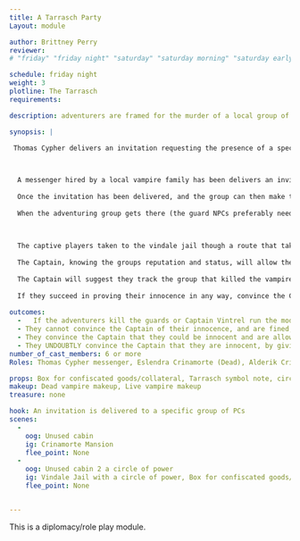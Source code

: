 ```yaml
---
title: A Tarrasch Party
Layout: module

author: Brittney Perry
reviewer: 
# "friday" "friday night" "saturday" "saturday morning" "saturday early afternoon" "saturday early evening" "saturday night" "reaction" "tavern setup" "townsfolk" "randoms"

schedule: friday night
weight: 3
plotline: The Tarrasch
requirements: 

description: adventurers are framed for the murder of a local group of vampires and need to negotiate an escape from the vindale jail. 

synopsis: |

 Thomas Cypher delivers an invitation requesting the presence of a specific adventuring group(Clinton, Chris, and Bobby) by a group of local vampires. When they arrive at Crinamorte Mansion, they find their vampire hosts slain, and a piece of paper baring the Tarrasch symbol found clutched in a hand. Vindale guards, alerted to the murder by an anonymous source, rush to the scene. The adventurers are arrested and transported to the local jail, where they must convince the Captain of their innocence.


  
  A messenger hired by a local vampire family has been delivers an invitation to a specific adventuring group(Clinton, Chris, and Bobby)
  
  Once the invitation has been delivered, and the group can then make their way to the home of the 
  
  When the adventuring group gets there (the guard NPCs preferably need to be around the corner, out of sight), they find the door open and the bodies of both on the floor. Clutched in the hand of one of the bodies is a piece of paper with the Tarrasch symbol. The PCs are given 30-45 seconds to examine the scene after the paper is found, before the Vindale Guard shows up (on signal from the mod marshal). When the guards show up, the group is striped of weapons and arrested. "Restraints" are placed on their wrists (figure 8 loops that can be grasped or big enough to safely rep) 
  

  
  The captive players taken to the vindale jail though a route that takes them near the Tavern, or within sight of the tavern. The message in doing this is the guard is showing off "Look what we got, better not step out of line" Once at the jail, they speak to the Captain of the Guard Dyinn Vintrel. The adventurers are placed within a circle of power and and hand restraints are removed.
  
  The Captain, knowing the groups reputation and status, will allow them to talk and with persuasion (and with medium to much difficulty), convince Vintrel that they are innocent. If they are successful, the Captain will task them to prove it. 
  
  The Captain will suggest they track the group that killed the vampires, if such a group does exists. They will have to put up collateral in coin or magic items (either three platinum each or one magic item each) in order to be set free to track the group that killed the family and bring back proof that they are innocent. If they are successful in bringing proof, they will get all their items back. (If no PC tracker exists, the Captain will "offer the services of one of the human trackers in employ." He offers these services to them anytime after first light.)
  
  If they succeed in proving their innocence in any way, convince the Captain to let them track the assassin(s), and also mention the one they hunt is a Litch at any time, Captain Vintrel will return Saturday Night and speak to them again. The vampires will offer help/an alliance in hunting the Litch. 
  
outcomes:
  -   If the adventurers kill the guards or Captain Vintrel run the module I am the law. 
  - They cannot convince the Captain of their innocence, and are fined, striped of all weapons, and are kept under watch during the feast days until they leave Vindale. They are given their items back at this time.
  - They convince the Captain that they could be innocent and are allowed to go and bring back proof. The Captain suggests they track the group that did it, if they exist. 
  - They UNDOUBTLY convince the Captain that they are innocent, by giving any proof that the group was able to gather at Stonewood. An alliance is formed with Captain Vintrel.
number_of_cast_members: 6 or more
Roles: Thomas Cypher messenger, Eslendra Crinamorte (Dead), Alderik Crinamorte (Dead), 3 or More vampire Vindale Guards (can include Captain), Dyinn Vintrel- Vampire Captain of the Guard 

props: Box for confiscated goods/collateral, Tarrasch symbol note, circle of power, figure 8 "restraints"
makeup: Dead vampire makeup, Live vampire makeup
treasure: none

hook: An invitation is delivered to a specific group of PCs
scenes:
  -
    oog: Unused cabin 
    ig: Crinamorte Mansion
    flee_point: None
  -
    oog: Unused cabin 2 a circle of power
    ig: Vindale Jail with a circle of power, Box for confiscated goods/collateral
    flee_point: None


---
```


 This is a diplomacy/role play module.
